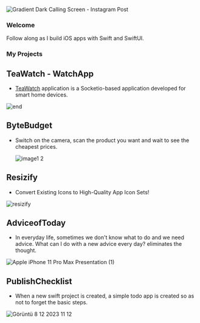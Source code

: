 ![Gradient Dark Calling Screen - Instagram Post](https://github.com/batuhankucukyildiz/batuhankucukyildiz/assets/32312869/eeb363f1-257c-4545-95b8-887dd68041c3)
### Welcome
Follow along as I build iOS apps with Swift and SwiftUI.

### My Projects 

## TeaWatch - WatchApp

- [TeaWatch](https://github.com/batuhankucukyildiz/TeaWatch) application is a Socketio-based application developed for smart home devices.
  
![end](https://github.com/batuhankucukyildiz/batuhankucukyildiz/assets/32312869/705c26fa-6f60-4aeb-a8eb-3866227ba6c7)


## ByteBudget 

- Switch on the camera, scan the product you want and wait to see the cheapest prices.
  
  ![image1 2](https://github.com/batuhankucukyildiz/batuhankucukyildiz/assets/32312869/b626f0f0-6e0f-454e-86ca-120596715b95)


## Resizify 

- Convert Existing Icons to High-Quality App Icon Sets!


![resizify](https://github.com/batuhankucukyildiz/batuhankucukyildiz/assets/32312869/59cd856a-21ed-4278-87e1-d317c590f16d)

## AdviceofToday 

- In everyday life, sometimes we don't know what to do and we need advice. What can I do with a new advice every day? eliminates the thought.

![Apple iPhone 11 Pro Max Presentation (1)](https://github.com/batuhankucukyildiz/batuhankucukyildiz/assets/32312869/185112ef-3718-46d6-a569-a280b8804da9)

## PublishChecklist 

- When a new swift project is created, a simple todo app is created so as not to forget the basic steps.

 ![Görüntü 8 12 2023 11 12](https://github.com/batuhankucukyildiz/batuhankucukyildiz/assets/32312869/af327611-1a02-49df-a010-4f3f9f44bab4)
